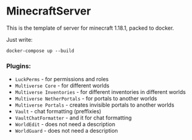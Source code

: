 # MinecraftServer
This is the template of server for minecraft 1.18.1, packed to docker.

Just write: 
```
docker-compose up --build
```

### Plugins:
- `LuckPerms` - for permissions and roles
- `Multiverse Core` - for different worlds
- `Multiverse Inventories` - for different inventories in different worlds
- `Multiverse NetherPortals` - for portals to another worlds
- `Multiverse Portals` - creates invisible portals to another worlds
- `Vault` - chat formatting (preffixies)
- `VaultChatFormatter` - and it for chat formatting
- `WorldEdit` - does not need a description
- `WorldGuard` - does not need a description
